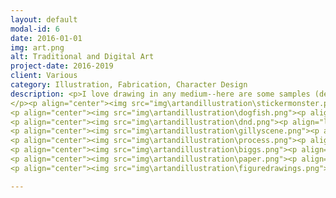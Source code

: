 ```yaml
---
layout: default
modal-id: 6
date: 2016-01-01
img: art.png
alt: Traditional and Digital Art
project-date: 2016-2019
client: Various
category: Illustration, Fabrication, Character Design
description: <p>I love drawing in any medium--here are some samples (descriptions below):
</p><p align="center"><img src="img\artandillustration\stickermonster.png"><p align="left">Done digitally in Procrate on an iPad Pro with an Apple Pencil, this is my online persona, StickerMonster.</p></p>
<p align="center"><img src="img\artandillustration\dogfish.png"><p align="left">Created on my iPad Pro with Apple Pencil in Medibang Paint, this is the mascot I designed for Twitch streamer SleepingDogfish.</p></p>
<p align="center"><img src="img\artandillustration\dnd.png"><p align="left">Using my iPad Pro and Apple Pencil and Procrate, I made these character portraits for my current Dungeons and Dragons campaign that is streamed weekly on Twitch. Pictured are Sparky (me), a kobold tinkerer, and Nightshade, a ravenfolk fixer.</p></p>
<p align="center"><img src="img\artandillustration\gillyscene.png"><p align="left">Painted in fluid acrylic and watercolors, I created this scene with my character Gilly to be featured on a vertical banner for my old illustration business.</p></p>
<p align="center"><img src="img\artandillustration\process.png"><p align="left">A glimpse into my painting process, top left is a pencil sketch, top right is inking, bottom left has base shadows in fluid acrylics, and bottom right is after finishing it with watercolors.</p></p>
<p align="center"><img src="img\artandillustration\biggs.png"><p align="left">A character originally designed for my "I've Created a Monster" series, Biggs became a fan favorite, so I rendered him in different styles like this one--done in Medibang Paint on my iPad Pro with Apple Pencil. This design was later turned into a series of acrylic ornaments.</p></p>
<p align="center"><img src="img\artandillustration\paper.png"><p align="left">On the left is a shadowbox created from paper and painted in watercolor and fluid acrylic. On the right is a fake taxidermy head of Biggs (pictured above), made of paper with foam eyes and backplate.</p></p>
<p align="center"><img src="img\artandillustration\figuredrawings.png"><p align="left">Both drawn traditionally, the left is a charcoal and pastel rendering of a model from a figure drawing session. To the right is a hand and foot sketched in pencil from a different session.</p></p>

---
```

